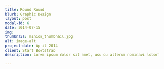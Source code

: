 ```yaml
---
title: Round Round
blurb: Graphic Design
layout: post
modal-id: 6
date: 2014-07-15
img: 
thumbnail: minion_thumbnail.jpg
alt: image-alt
project-date: April 2014
client: Start Bootstrap
description: Lorem ipsum dolor sit amet, usu cu alterum nominavi lobortis. At duo novum diceret. Tantas apeirian vix et, usu sanctus postulant inciderint ut, populo diceret necessitatibus in vim. Cu eum dicam feugiat noluisse.

---
```

